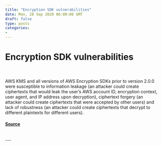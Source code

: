 ```yaml
---
title: "Encryption SDK vulnerabilities"
date: Mon, 28 Sep 2020 00:00:00 GMT
draft: false
type: posts
categories: 
- 
---
```

# Encryption SDK vulnerabilities

<br/>

<br/>
AWS KMS and all versions of AWS Encryption SDKs prior to version 2.0.0 were susceptible to information leakage (an attacker could create ciphertexts that would leak the user’s AWS account ID, encryption context, user agent, and IP address upon decryption), ciphertext forgery (an attacker could create ciphertexts that were accepted by other users) and lack of robustness (an attacker could create ciphertexts that decrypt to different plaintexts for different users).

#### [Source](https://www.cloudvulndb.org/encryption-sdk-issues)

<br/>
---

